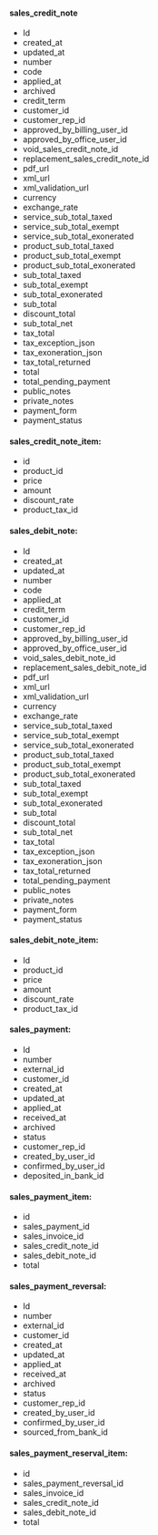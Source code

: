 #### sales_credit_note

* Id
* created_at
* updated_at
* number
* code
* applied_at
* archived
* credit_term
* customer_id
* customer_rep_id
* approved_by_billing_user_id
* approved_by_office_user_id
* void_sales_credit_note_id
* replacement_sales_credit_note_id
* pdf_url
* xml_url
* xml_validation_url
* currency
* exchange_rate
* service_sub_total_taxed
* service_sub_total_exempt
* service_sub_total_exonerated
* product_sub_total_taxed
* product_sub_total_exempt
* product_sub_total_exonerated
* sub_total_taxed
* sub_total_exempt
* sub_total_exonerated
* sub_total
* discount_total
* sub_total_net
* tax_total
* tax_exception_json
* tax_exoneration_json
* tax_total_returned
* total
* total_pending_payment
* public_notes
* private_notes
* payment_form
* payment_status

#### sales_credit_note_item:

* id
* product_id
* price
* amount
* discount_rate
* product_tax_id

#### sales_debit_note:

* Id
* created_at
* updated_at
* number
* code
* applied_at
* credit_term
* customer_id
* customer_rep_id
* approved_by_billing_user_id
* approved_by_office_user_id
* void_sales_debit_note_id
* replacement_sales_debit_note_id
* pdf_url
* xml_url
* xml_validation_url
* currency
* exchange_rate
* service_sub_total_taxed
* service_sub_total_exempt
* service_sub_total_exonerated
* product_sub_total_taxed
* product_sub_total_exempt
* product_sub_total_exonerated
* sub_total_taxed
* sub_total_exempt
* sub_total_exonerated
* sub_total
* discount_total
* sub_total_net
* tax_total
* tax_exception_json
* tax_exoneration_json
* tax_total_returned  
* total_pending_payment
* public_notes
* private_notes
* payment_form
* payment_status

#### sales_debit_note_item:

* Id
* product_id
* price
* amount
* discount_rate
* product_tax_id

#### sales_payment:

* Id
* number
* external_id
* customer_id
* created_at
* updated_at
* applied_at
* received_at
* archived
* status
* customer_rep_id
* created_by_user_id
* confirmed_by_user_id
* deposited_in_bank_id

#### sales_payment_item:

* id
* sales_payment_id
* sales_invoice_id
* sales_credit_note_id
* sales_debit_note_id
* total

#### sales_payment_reversal:

* Id
* number
* external_id
* customer_id
* created_at
* updated_at
* applied_at
* received_at
* archived
* status
* customer_rep_id
* created_by_user_id
* confirmed_by_user_id
* sourced_from_bank_id

#### sales_payment_reserval_item:

* id
* sales_payment_reversal_id
* sales_invoice_id
* sales_credit_note_id
* sales_debit_note_id
* total
